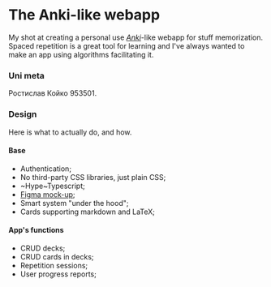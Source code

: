 # The Anki-like webapp

My shot at creating a personal use [_Anki_](https://en.wikipedia.org/wiki/Anki_(software))-like webapp for stuff memorization. Spaced repetition is a great tool for learning and I've always wanted to make an app using algorithms facilitating it.

### Uni meta

Ростислав Койко 953501.

### Design

Here is what to actually do, and how.

#### Base

- Authentication;
- No third-party CSS libraries, just plain CSS;
- ~Hype~Typescript;
- [Figma mock-up](https://www.figma.com/file/0R1rTfcYHTo10Wi72FazAE/Web?node-id=0%3A1);
- Smart system "under the hood";
- Cards supporting markdown and LaTeX;

#### App's functions

- CRUD decks;
- CRUD cards in decks;
- Repetition sessions;
- User progress reports;
